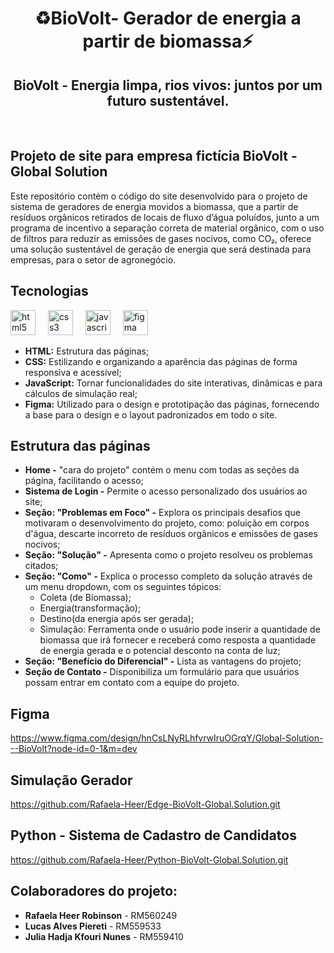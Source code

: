 <h1 align="center">♻️BioVolt- Gerador de energia a partir de biomassa⚡</h1>

<h2 align="center"> BioVolt - Energia limpa, rios vivos: juntos por um futuro sustentável.</h2>
<br>

## Projeto de site para empresa fictícia BioVolt - Global Solution
Este repositório contém o código do site desenvolvido para o projeto de sistema de geradores de energia movidos a biomassa, que a partir de resíduos orgânicos retirados de locais de fluxo d’água poluídos, junto a um programa de incentivo a separação correta de material orgânico, com o uso de filtros para reduzir as emissões de gases nocivos, como CO₂, oferece uma solução sustentável de geração de energia que será destinada para empresas, para o setor de agronegócio.

 ## Tecnologias
 <div align="left">
  <img src="https://cdn.jsdelivr.net/gh/devicons/devicon/icons/html5/html5-original.svg" height="40" alt="html5 logo"  />
  <img width="12" />
  <img src="https://cdn.jsdelivr.net/gh/devicons/devicon/icons/css3/css3-original.svg" height="40" alt="css3 logo"  />
  <img width="12" />
  <img src="https://cdn.jsdelivr.net/gh/devicons/devicon/icons/javascript/javascript-original.svg" height="40" alt="javascript logo"  />
  <img width="12" />
  <img src="https://cdn.jsdelivr.net/gh/devicons/devicon/icons/figma/figma-original.svg" height="40" alt="figma logo"  />
  <img width="12" />
</div>

  - **HTML:** Estrutura das páginas;
  - **CSS:** Estilizando e organizando a aparência das páginas de forma responsiva e acessível;
  - **JavaScript:** Tornar funcionalidades do site interativas, dinâmicas e para cálculos de simulação real;
  - **Figma:** Utilizado para o design e prototipação das páginas, fornecendo a base para o design e o layout padronizados em todo o site.

   ## Estrutura das páginas
   - **Home -** "cara do projeto" contém o menu com todas as seções da página, facilitando o acesso;
   - **Sistema de Login -** Permite o acesso personalizado dos usuários ao site;
   - **Seção: "Problemas em Foco" -** Explora os principais desafios que motivaram o desenvolvimento do projeto, como: poluição em corpos d'água, descarte incorreto de resíduos orgânicos e emissões de gases nocivos;
   - **Seção: "Solução" -** Apresenta como o projeto resolveu os problemas citados;
   - **Seção: "Como" -** Explica o processo completo da solução através de um menu dropdown, com os seguintes tópicos:
     - Coleta (de Biomassa);
     - Energia(transformação);
     - Destino(da energia após ser gerada);
     - Simulação: Ferramenta onde o usuário pode inserir a quantidade de biomassa que irá fornecer e receberá como resposta a quantidade de energia gerada e o potencial desconto na conta de luz;
- **Seção: "Benefício do Diferencial" -** Lista as vantagens do projeto;
- **Seção de Contato -** Disponibiliza um formulário para que usuários possam entrar em contato com a equipe do projeto.

## Figma
https://www.figma.com/design/hnCsLNyRLhfvrwIruOGrqY/Global-Solution---BioVolt?node-id=0-1&m=dev

## Simulação Gerador
https://github.com/Rafaela-Heer/Edge-BioVolt-Global.Solution.git

## Python - Sistema de Cadastro de Candidatos
https://github.com/Rafaela-Heer/Python-BioVolt-Global.Solution.git

## Colaboradores do projeto:
- **Rafaela Heer Robinson** - RM560249
- **Lucas Alves Piereti** - RM559533
- **Julia Hadja Kfouri Nunes** - RM559410



